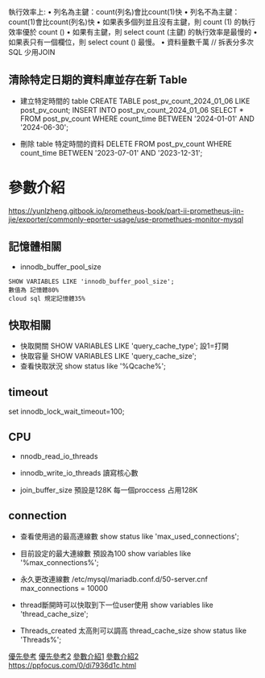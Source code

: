 執行效率上:
• 列名為主鍵：count(列名)會比count(1)快
• 列名不為主鍵：count(1)會比count(列名)快
• 如果表多個列並且沒有主鍵，則 count (1) 的執行效率優於 count ()
• 如果有主鍵，則 select count (主鍵) 的執行效率是最慢的
• 如果表只有一個欄位，則 select count () 最慢。
• 資料量數千萬 // 拆表分多次SQL 少用JOIN


## 清除特定日期的資料庫並存在新 Table
* 建立特定時間的 table
CREATE TABLE post_pv_count_2024_01_06 LIKE post_pv_count;
INSERT INTO post_pv_count_2024_01_06 SELECT * FROM post_pv_count WHERE count_time BETWEEN '2024-01-01' AND '2024-06-30';

* 刪除 table 特定時間的資料
DELETE FROM post_pv_count WHERE count_time BETWEEN '2023-07-01' AND '2023-12-31';




# 參數介紹
https://yunlzheng.gitbook.io/prometheus-book/part-ii-prometheus-jin-jie/exporter/commonly-eporter-usage/use-promethues-monitor-mysql

## 記憶體相關
* innodb_buffer_pool_size
```
SHOW VARIABLES LIKE 'innodb_buffer_pool_size';
數值為 記憶體80%
cloud sql 規定記憶體35%
```

## 快取相關
* 快取開關
SHOW VARIABLES LIKE 'query_cache_type';
設1=打開
* 快取容量
SHOW VARIABLES LIKE 'query_cache_size';
* 查看快取狀況
show status like '%Qcache%';

## timeout
set innodb_lock_wait_timeout=100;

## CPU
* nnodb_read_io_threads
* innodb_write_io_threads
讀寫核心數 

* join_buffer_size
預設是128K 每一個proccess 占用128K

## connection 
* 查看使用過的最高連線數
show status like 'max_used_connections';

* 目前設定的最大連線數 預設為100
show variables like '%max_connections%';

* 永久更改連線數
/etc/mysql/mariadb.conf.d/50-server.cnf
max_connections = 10000

* thread斷開時可以快取到下一位user使用
show variables like 'thread_cache_size';
* Threads_created 太高則可以調高 thread_cache_size
show status like 'Threads%';

[優先參考](https://www.jishuwen.com/d/2qJJ/zh-tw)
[優先參考2](https://wulijun.github.io/2012/09/29/mysql-innodb-intro.html)
[參數介紹1](https://medium.com/@stock0139/mysql-%E5%8F%83%E6%95%B8%E5%84%AA%E5%8C%96-%E7%B3%BB%E5%88%97%E6%96%87-1-9696557faf30)
[參數介紹2](https://medium.com/@stock0139/mysql-%E5%8F%83%E6%95%B8-%E7%B3%BB%E5%88%97%E6%96%872-15db08f7e31)
https://ppfocus.com/0/di7936d1c.html